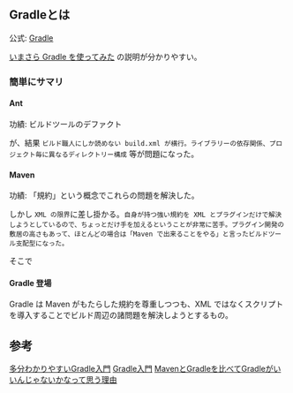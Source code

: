 ## Gradleとは

公式: [Gradle](https://gradle.org/)

[いまさら Gradle を使ってみた](https://qiita.com/kazu_coeur/items/16e7f5c2fea54eb5eebf) の説明が分かりやすい。

### 簡単にサマリ

#### Ant 
功績: ビルドツールのデファクト

が、結果 `ビルド職人にしか読めない build.xml が横行。ライブラリーの依存関係、プロジェクト毎に異なるディレクトリー構成` 等が問題になった。


#### Maven 

功績: 「規約」という概念でこれらの問題を解決した。

しかし `XML の限界`に差し掛かる。`自身が持つ強い規約を XML とプラグインだけで解決しようとしているので、ちょっとだけ手を加えるということが非常に苦手。プラグイン開発の敷居の高さもあって、ほとんどの場合は「Maven で出来ることをやる」と言ったビルドツール支配型になった。`

そこで

#### Gradle 登場

Gradle は Maven がもたらした規約を尊重しつつも、XML ではなくスクリプトを導入することでビルド周辺の諸問題を解決しようとするもの。


## 参考

[多分わかりやすいGradle入門](https://tech-lab.sios.jp/archives/9500)
[Gradle入門](https://qiita.com/vvakame/items/83366fbfa47562fafbf4)
[MavenとGradleを比べてGradleがいいんじゃないかなって思う理由](http://sassembla.github.io/Public/12:05:27%2018-03-20/12:05:27%2018-03-20.html)

